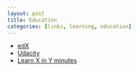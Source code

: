 ```yaml
---
layout: post
title: Education
categories: [links, learning, education]
---
```


- [edX](https://www.edx.org/)
- [Udacity](https://www.udacity.com/)
- [Learn X in Y minutes](http://learnxinyminutes.com/)
